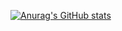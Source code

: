 [![Anurag's GitHub stats](https://github-readme-stats.vercel.app/api?username=xuese0513&show_icons=true&theme=graywhite&hide=contribs,prs)](https://github.com/anuraghazra/github-readme-stats)

